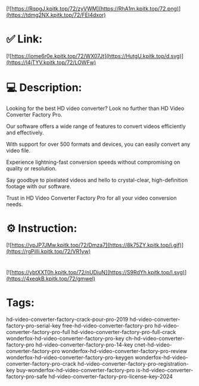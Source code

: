 [![https://RqpgJ.kpitk.top/72/zyVWM](https://RhA1m.kpitk.top/72.png)](https://tdmg2NX.kpitk.top/72/FEI4dxor)
# ✅ Link:
[![https://iome6r0e.kpitk.top/72/WX07Jt](https://HutgU.kpitk.top/d.svg)](https://I4jTYV.kpitk.top/72/LOWFw)
# 💻 Description:
Looking for the best HD video converter? Look no further than HD Video Converter Factory Pro. 

Our software offers a wide range of features to convert videos efficiently and effectively. 

With support for over 500 formats and devices, you can easily convert any video file. 

Experience lightning-fast conversion speeds without compromising on quality or resolution. 

Say goodbye to pixelated videos and hello to crystal-clear, high-definition footage with our software. 

Trust in HD Video Converter Factory Pro for all your video conversion needs.

# ⚙️ Instruction:
[![https://vpJP7JMw.kpitk.top/72/Dmza7](https://8k75ZY.kpitk.top/i.gif)](https://rgPiIIi.kpitk.top/72/VR1yw)
#
[![https://ybtXXT0h.kpitk.top/72/nUDiuN](https://S9RdYh.kpitk.top/l.svg)](https://4xeqkB.kpitk.top/72/gmwel)
# Tags:
hd-video-converter-factory-crack-pour-pro-2019 hd-video-converter-factory-pro-serial-key free-hd-video-converter-factory-pro hd-video-converter-factory-pro-full hd-video-converter-factory-pro-full-crack wonderfox-hd-video-converter-factory-pro-key ch-hd-video-converter-factory-pro hd-video-converter-factory-pro-14-key cnet-hd-video-converter-factory-pro wonderfox-hd-video-converter-factory-pro-review wonderfox-hd-video-converter-factory-pro-keygen wonderfox-hd-video-converter-factory-pro-crack hd-video-converter-factory-pro-registration-key buy-wonderfox-hd-video-converter-factory-pro is-hd-video-converter-factory-pro-safe hd-video-converter-factory-pro-license-key-2024





